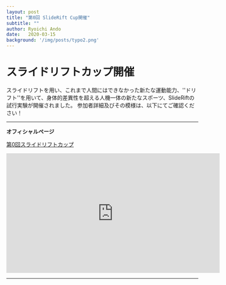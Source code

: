 ```yaml
---
layout: post
title: "第0回 SlideRift Cup開催"
subtitle: ""
author: Ryoichi Ando
date:   2020-03-15
background: '/img/posts/typo2.png'
---
```

# スライドリフトカップ開催

スライドリフトを用い、これまで人間にはできなかった新たな運動能力、''ドリフト''を用いて、身体的差異性を超える人機一体の新たなスポーツ、SlideRiftの試行実験が開催されました。
参加者詳細及びその模様は、以下にてご確認ください！

***
**オフィシャルページ**

[第0回スライドリフトカップ](https://axereal.net/srchallenge)
<iframe width="560" height="315" src="https://www.youtube.com/embed/z--KercwJ6U" frameborder="0" allow="accelerometer; autoplay; clipboard-write; encrypted-media; gyroscope; picture-in-picture" allowfullscreen></iframe>

***